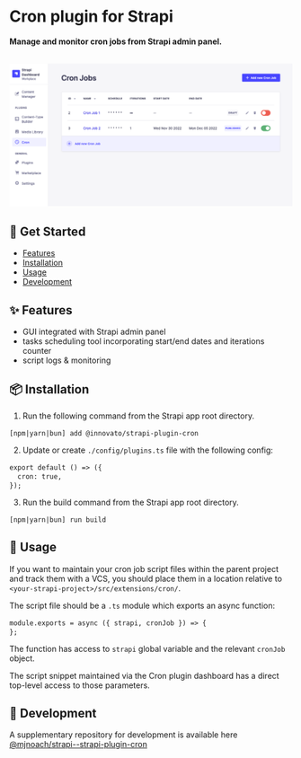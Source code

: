 # Cron plugin for Strapi

**Manage and monitor cron jobs from Strapi admin panel.**
<br />
<br />

![Cron plugin for Strapi](/screenshot.png)

## 👋 Get Started

- [Features](#-features)
- [Installation](#-installation)
- [Usage](#-usage)
- [Development](#-development)

## ✨ Features

- GUI integrated with Strapi admin panel
- tasks scheduling tool incorporating start/end dates and iterations counter
- script logs & monitoring

## 📦 Installation

1. Run the following command from the Strapi app root directory.

```
[npm|yarn|bun] add @innovato/strapi-plugin-cron
```

2. Update or create `./config/plugins.ts` file with the following config:

```JS
export default () => ({
  cron: true,
});
```

3. Run the build command from the Strapi app root directory.

```
[npm|yarn|bun] run build
```

## 📌 Usage

If you want to maintain your cron job script files within the parent project and track them with a VCS, you should place them in a location relative to `<your-strapi-project>/src/extensions/cron/`.

The script file should be a `.ts` module which exports an async function:

```JS
module.exports = async ({ strapi, cronJob }) => {
};
```

The function has access to `strapi` global variable and the relevant `cronJob` object.

The script snippet maintained via the Cron plugin dashboard has a direct top-level access to those parameters.


## 🔧 Development

A supplementary repository for development is available here [@mjnoach/strapi--strapi-plugin-cron](https://github.com/mjnoach/strapi--strapi-plugin-cron)
